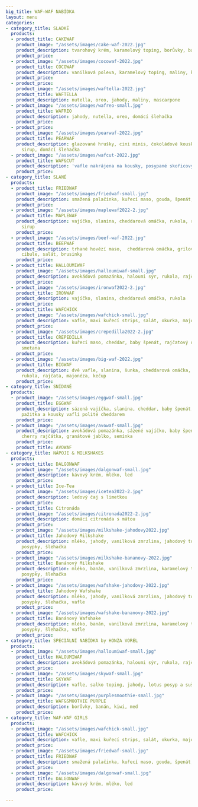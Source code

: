 ```yaml
---
big_title: WAF-WAF NABÍDKA
layout: menu
categories:
- category_title: SLADKÉ
  products:
  - product_title: CAKEWAF
    product_image: "/assets/images/cake-waf-2022.jpg"
    product_description: tvarohový krém, karamelový toping, borůvky, banán, jahoda
    product_price: 
  - product_image: "/assets/images/cocowaf-2022.jpg"
    product_title: COCOWAF
    product_description: vanilková poleva, karamelový toping, maliny, kokos
    product_price: 
  - product_price: 
    product_image: "/assets/images/waftella-2022.jpg"
    product_title: WAFTELLA
    product_description: nutella, oreo, jahody, maliny, mascarpone
  - product_image: "/assets/images/wafreo-small.jpg"
    product_title: WAFREO
    product_description: jahody, nutella, oreo, domácí šlehačka
    product_price: 
  - product_price: 
    product_image: "/assets/images/pearwaf-2022.jpg"
    product_title: PEARWAF
    product_description: glazované hrušky, cini minis, čokoládové kousky, javorový
      sirup, domácí šlehačka
  - product_image: "/assets/images/wafcut-2022.jpg"
    product_title: WAF&CUT
    product_description: 'vafle nakrájena na kousky, posypané skořicovým cukrem, nutella '
    product_price: 
- category_title: SLANÉ
  products:
  - product_title: FRIEDWAF
    product_image: "/assets/images/friedwaf-small.jpg"
    product_description: smažená palačinka, kuřecí maso, gouda, špenát, kukuřice
    product_price: 
  - product_image: "/assets/images/maplewaf2022-2.jpg"
    product_title: MAPLEWAF
    product_description: vajíčko, slanina, cheddarová omáčka, rukola, rajče, javorový
      sirup
    product_price: 
  - product_image: "/assets/images/beef-waf-2022.jpg"
    product_title: BEEFWAF
    product_description: trhané hovězí maso,  cheddarová omáčka, grilovaná rajčata,
      cibule, salát, brusinky
    product_price: 
  - product_title: HALLOUMIWAF
    product_image: "/assets/images/halloumiwaf-small.jpg"
    product_description: avokádová pomazánka, haloumi sýr, rukola, rajče
    product_price: 
  - product_image: "/assets/images/ironwaf2022-2.jpg"
    product_title: IRONWAF
    product_description: vajíčko, slanina, cheddarová omáčka, rukola
    product_price: 
  - product_title: WAFCHICK
    product_image: "/assets/images/wafchick-small.jpg"
    product_description: vafle, maxi kuřecí strips, salát, okurka, majonéza
    product_price: 
  - product_image: "/assets/images/crepedilla2022-2.jpg"
    product_title: CREPEDILLA
    product_description: kuřecí maso, cheddar, baby špenát, rajčatový dip, zakysaná
      smetana
    product_price: 
  - product_image: "/assets/images/big-waf-2022.jpg"
    product_title: BIGWAF
    product_description: dvě vafle, slanina, šunka, cheddarová omáčka, baby špenát,
      rukola, rajčata, majonéza, kečup
    product_price: 
- category_title: SNÍDANĚ
  products:
  - product_image: "/assets/images/eggwaf-small.jpg"
    product_title: EGGWAF
    product_description: sázená vajíčka, slanina, cheddar, baby špenát, cherry rajčátka,
      pažitka a kousky vaflí polité cheddarem
    product_price: 
  - product_image: "/assets/images/avowaf-small.jpg"
    product_description: avokádová pomazánka, sázené vajíčko, baby špenát, rukola,
      cherry rajčátka, granátové jablko, semínka
    product_price: 
    product_title: AVOWAF
- category_title: NÁPOJE & MILKSHAKES
  products:
  - product_title: DALGONWAF
    product_image: "/assets/images/dalgonwaf-small.jpg"
    product_description: kávový krém, mléko, led
    product_price: 
  - product_title: Ice-Tea
    product_image: "/assets/images/icetea2022-2.jpg"
    product_description: ledový čaj s limetkou
    product_price: 
  - product_title: Citronáda
    product_image: "/assets/images/citronada2022-2.jpg"
    product_description: domácí citronáda s mátou
    product_price: 
  - product_image: "/assets/images/milkshake-jahodovy2022.jpg"
    product_title: Jahodový Milkshake
    product_description: mléko, jahody, vanilková zmrzlina, jahodový toping, barevné
      posypky, šlehačka
    product_price: 
  - product_image: "/assets/images/milkshake-bananovy-2022.jpg"
    product_title: Banánový Milkshake
    product_description: mléko, banán, vanilková zmrzlina, karamelový toping, barevné
      posypky, šlehačka
    product_price: 
  - product_image: "/assets/images/wafshake-jahodovy-2022.jpg"
    product_title: Jahodový Wafshake
    product_description: mléko, jahody, vanilková zmrzlina, jahodový toping, barevné
      posypky, šlehačka, vafle
    product_price: 
  - product_image: "/assets/images/wafshake-bananovy-2022.jpg"
    product_title: Banánový Wafshake
    product_description: mléko, banán, vanilková zmrzlina, karamelový toping, barevné
      posypky, šlehačka, vafle
    product_price: 
- category_title: SPECIÁLNÍ NABÍDKA by HONZA VOREL
  products:
  - product_image: "/assets/images/halloumiwaf-small.jpg"
    product_title: HALOUMIWAF
    product_description: avokádová pomazánka, haloumi sýr, rukola, rajče
    product_price: 
  - product_image: "/assets/images/skywaf-small.jpg"
    product_title: SKYWAF
    product_description: vafle, salko toping, jahody, lotus posyp a sušenka
    product_price: 
  - product_image: "/assets/images/purplesmoothie-small.jpg"
    product_title: WAF&SMOOTHIE PURPLE
    product_description: borůvky, banán, kiwi, med
    product_price: 
- category_title: WAF-WAF GIRLS
  products:
  - product_image: "/assets/images/wafchick-small.jpg"
    product_title: WAFCHICK
    product_description: vafle, maxi kuřecí strips, salát, okurka, majonéza
    product_price: 
  - product_image: "/assets/images/friedwaf-small.jpg"
    product_title: FRIEDWAF
    product_description: smažená palačinka, kuřecí maso, gouda, špenát, kukuřice
    product_price: 
  - product_image: "/assets/images/dalgonwaf-small.jpg"
    product_title: DALGONWAF
    product_description: kávový krém, mléko, led
    product_price: 

---
```

